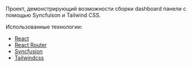 Проект, демонстрирующий возможности сборки dashboard панели с помощью Syncfuison и Tailwind CSS.

Использованные технологии:

- [React](https://reactjs.org/)
- [React Router](https://reactrouter.com/)
- [Syncfusion](https://ej2.syncfusion.com/react/documentation/introduction/)
- [Tailwindcss](https://tailwindcss.com/)
